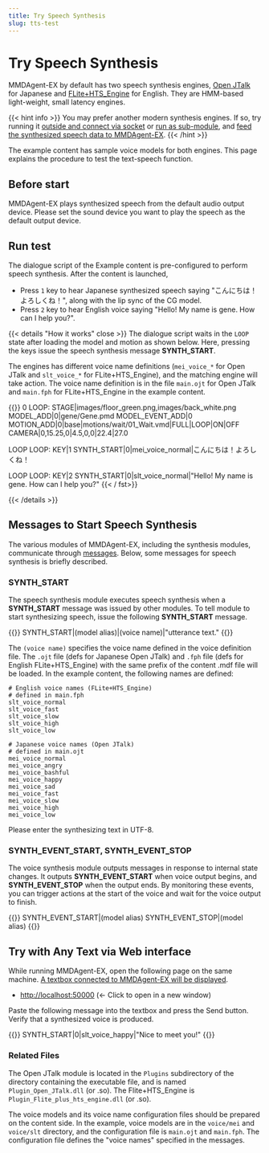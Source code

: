 ```yaml
---
title: Try Speech Synthesis
slug: tts-test
---
```

# Try Speech Synthesis

MMDAgent-EX by default has two speech synthesis engines, [Open JTalk](https://open-jtalk.sp.nitech.ac.jp/) for Japanese and [FLite+HTS_Engine](http://flite-hts-engine.sp.nitech.ac.jp/) for English.  They are HMM-based light-weight, small latency engines.

{{< hint info >}}
You may prefer another modern synthesis engines.  If so, try running it [outside and connect via socket](../remote-control/) or [run as sub-module](../submodule/), and [feed the synthesized speech data to MMDAgent-EX](../remote-speech/).
{{< /hint >}}

The example content has sample voice models for both engines.  This page explains the procedure to test the text-speech function.

## Before start

MMDAgent-EX plays synthesized speech from the default audio output device.  Please set the sound device you want to play the speech as the default output device.

## Run test

The dialogue script of the Example content is pre-configured to perform speech synthesis.  After the content is launched,

- Press `1` key to hear Japanese synthesized speech saying "こんにちは！よろしくね！", along with the lip sync of the CG model.
- Press `2` key to hear English voice saying "Hello! My name is gene. How can I help you?".

{{< details "How it works" close >}}
The dialogue script waits in the `LOOP` state after loading the model and motion as shown below. Here, pressing the keys issue the speech synthesis message **SYNTH_START**.

The engines has different voice name definitions (`mei_voice_*` for Open JTalk and `slt_voice_*` for FLite+HTS_Engine), and the matching engine will take action.  The voice name definition is in the file `main.ojt` for Open JTalk and `main.fph` for FLite+HTS_Engine in the example content.

{{<fst>}}
0 LOOP:
    <eps> STAGE|images/floor_green.png,images/back_white.png
    <eps> MODEL_ADD|0|gene/Gene.pmd
    MODEL_EVENT_ADD|0  MOTION_ADD|0|base|motions/wait/01_Wait.vmd|FULL|LOOP|ON|OFF
    <eps> CAMERA|0,15.25,0|4.5,0,0|22.4|27.0

LOOP LOOP:
    KEY|1 SYNTH_START|0|mei_voice_normal|こんにちは！よろしくね！

LOOP LOOP:
    KEY|2 SYNTH_START|0|slt_voice_normal|"Hello! My name is gene. How can I help you?"
{{< / fst>}}

{{< /details >}}

## Messages to Start Speech Synthesis

The various modules of MMDAgent-EX, including the synthesis modules, communicate through [messages](../messages). Below, some messages for speech synthesis is briefly described.

### SYNTH_START

The speech synthesis module executes speech synthesis when a **SYNTH_START** message was issued by other modules.  To tell module to start synthesizing speech, issue the following **SYNTH_START** message.

{{<message>}}
SYNTH_START|(model alias)|(voice name)|"utterance text."
{{</message>}}

The `(voice name)` specifies the voice name defined in the voice definition file. The `.ojt` file (defs for Japanese Open JTalk) and `.fph` file (defs for English FLite+HTS_Engine) with the same prefix of the content .mdf file will be loaded. In the example content, the following names are defined:

    # English voice names (FLite+HTS_Engine)
    # defined in main.fph
    slt_voice_normal
    slt_voice_fast
    slt_voice_slow
    slt_voice_high
    slt_voice_low

    # Japanese voice names (Open JTalk)
    # defined in main.ojt
    mei_voice_normal
    mei_voice_angry
    mei_voice_bashful
    mei_voice_happy
    mei_voice_sad
    mei_voice_fast
    mei_voice_slow
    mei_voice_high
    mei_voice_low

Please enter the synthesizing text in UTF-8.

### SYNTH_EVENT_START, SYNTH_EVENT_STOP

The voice synthesis module outputs messages in response to internal state changes. It outputs **SYNTH_EVENT_START** when voice output begins, and **SYNTH_EVENT_STOP** when the output ends. By monitoring these events, you can trigger actions at the start of the voice and wait for the voice output to finish.

{{<message>}}
SYNTH_EVENT_START|(model alias)
SYNTH_EVENT_STOP|(model alias)
{{</message>}}

## Try with Any Text via Web interface

While running MMDAgent-EX, open the following page on the same machine. [A textbox connected to MMDAgent-EX will be displayed](../message-test).

- <a href="http://localhost:50000" target="_blank">http://localhost:50000</a> (← Click to open in a new window)

Paste the following message into the textbox and press the Send button. Verify that a synthesized voice is produced.

{{<message>}}
SYNTH_START|0|slt_voice_happy|"Nice to meet you!"
{{</message>}}

### Related Files

The Open JTalk module is located in the `Plugins` subdirectory of the directory containing the executable file, and is named `Plugin_Open_JTalk.dll` (or .so).  The Flite+HTS_Engine is `Plugin_Flite_plus_hts_engine.dll` (or .so).

The voice models and its voice name configuration files should be prepared on the content side. In the example, voice models are in the `voice/mei` and `voice/slt` directory, and the configuration file is `main.ojt` and `main.fph`. The configuration file defines the "voice names" specified in the messages.
